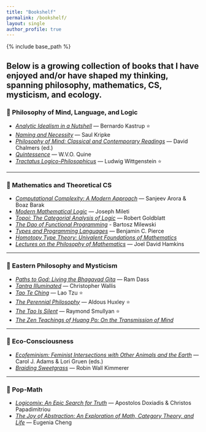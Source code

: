 ```yaml
---
title: "Bookshelf"
permalink: /bookshelf/
layout: single
author_profile: true
---
```


{% include base_path %}

Below is a growing collection of books that I have enjoyed and/or have shaped my thinking, spanning philosophy, mathematics, CS, mysticism, and ecology. 
---

### 🧠 Philosophy of Mind, Language, and Logic

- [*Analytic Idealism in a Nutshell*](https://www.goodreads.com/book/show/204478729-analytic-idealism-in-a-nutshell) — Bernardo Kastrup ⭐  
- [*Naming and Necessity*](https://www.goodreads.com/book/show/276249.Naming_and_Necessity) — Saul Kripke  
- [*Philosophy of Mind: Classical and Contemporary Readings*](https://www.goodreads.com/book/show/31839.Philosophy_of_Mind) — David Chalmers (ed.)  
- [*Quintessence*](https://www.goodreads.com/book/show/174468.Quintessence) — W.V.O. Quine  
- [*Tractatus Logico-Philosophicus*](https://www.goodreads.com/book/show/12075.Tractatus_Logico_Philosophicus) — Ludwig Wittgenstein ⭐  

---

### 📐 Mathematics and Theoretical CS

- [*Computational Complexity: A Modern Approach*](https://www.goodreads.com/book/show/6535065-computational-complexity) — Sanjeev Arora & Boaz Barak  
- [*Modern Mathematical Logic*](https://www.goodreads.com/book/show/75666288-modern-mathematical-logic) — Joseph Mileti  
- [*Topoi: The Categorial Analysis of Logic*](https://www.goodreads.com/book/show/323609.Topoi) — Robert Goldblatt  
- [*The Dao of Functional Programming*](https://tannerduve.github.io/files/DaoFP.pdf) - Bartosz Milewski
- [*Types and Programming Languages*](https://www.goodreads.com/book/show/112252.Types_and_Programming_Languages) — Benjamin C. Pierce  
- [*Homotopy Type Theory: Univalent Foundations of Mathematics*](https://www.goodreads.com/book/show/18106978-homotopy-type-theory)  
- [*Lectures on the Philosophy of Mathematics*](https://www.goodreads.com/book/show/53730382-lectures-on-the-philosophy-of-mathematics) — Joel David Hamkins  

---

### 🪷 Eastern Philosophy and Mysticism

- [*Paths to God: Living the Bhagavad Gita*](https://www.goodreads.com/book/show/29252.Paths_to_God) — Ram Dass  
- [*Tantra Illuminated*](https://www.goodreads.com/book/show/15731041-tantra-illuminated) — Christopher Wallis  
- [*Tao Te Ching*](https://www.goodreads.com/book/show/439655.Tao_Te_Ching) — Lao Tzu ⭐
- [*The Perennial Philosophy*](https://www.goodreads.com/book/show/5131.The_Perennial_Philosophy) — Aldous Huxley ⭐ 
- [*The Tao Is Silent*](https://www.goodreads.com/book/show/219106.The_Tao_Is_Silent) — Raymond Smullyan ⭐
- [*The Zen Teachings of Huang Po: On the Transmission of Mind*](https://www.goodreads.com/book/show/276779.The_Zen_Teaching_of_Huang_Po)  

---

### 🌱 Eco-Consciousness

- [*Ecofeminism: Feminist Intersections with Other Animals and the Earth*](https://www.goodreads.com/book/show/18402851-ecofeminism) — Carol J. Adams & Lori Gruen (eds.)
- [*Braiding Sweetgrass*](https://www.goodreads.com/book/show/17465709-braiding-sweetgrass) — Robin Wall Kimmerer   

---

### 🧩 Pop-Math
- [*Logicomix: An Epic Search for Truth*](https://www.goodreads.com/book/show/6493321-logicomix) — Apostolos Doxiadis & Christos Papadimitriou  
- [*The Joy of Abstraction: An Exploration of Math, Category Theory, and Life*](https://www.goodreads.com/book/show/60658614-the-joy-of-abstraction?ref=nav_sb_ss_1_22) — Eugenia Cheng  
